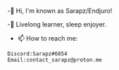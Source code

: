 -👋 Hi, I'm known as Sarapz/Endjuro!

-🌱 Livelong learner, sleep enjoyer.

- 📫 How to reach me: 
```
Discord:Sarapz#6854
Email:contact_sarapz@proton.me
```

<!--
**gudel/gudel** is a ✨ _special_ ✨ repository because its `README.md` (this file) appears on your GitHub profile.

Here are some ideas to get you started:

- 🔭 I’m currently working on ...
- 🌱 I’m currently learning ...
- 👯 I’m looking to collaborate on ...
- 🤔 I’m looking for help with ...
- 💬 Ask me about ...
- 📫 How to reach me: 
```
Discord: .end_crypt
Email:contact_sarapz@proton.me
```
- 😄 Pronouns: ...
- ⚡ Fun fact: ...
-->

